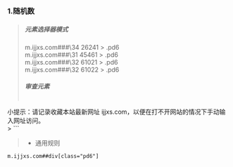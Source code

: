 ### 1.随机数
>  ##### 元素选择器模式
> m.ijjxs.com###\34 26241 > .pd6   
> m.ijjxs.com###\31 45461 > .pd6   
> m.ijjxs.com###\32 61021 > .pd6   
> m.ijjxs.com###\32 61022 > .pd6   
> ##### 审查元素
> ```
<div class="pd6">小提示：请记录收藏本站最新网址 ijjxs.com，以便在打不开网站的情况下手动输入网址访问。</div>
> ```

> - 通用规则
```
m.ijjxs.com##div[class="pd6"]
```

